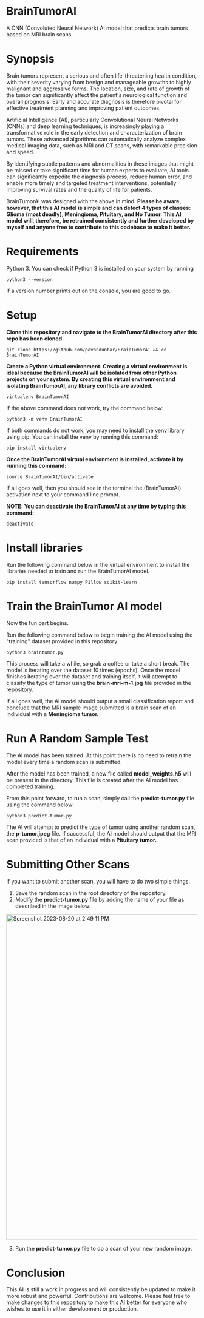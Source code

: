# BrainTumorAI

A CNN (Convoluted Neural Network) AI model that predicts brain tumors based on MRI brain scans.

# Synopsis

Brain tumors represent a serious and often life-threatening health condition, with their severity varying from benign and manageable growths to highly malignant and aggressive forms. The location, size, and rate of growth of the tumor can significantly affect the patient's neurological function and overall prognosis. Early and accurate diagnosis is therefore pivotal for effective treatment planning and improving patient outcomes.

Artificial Intelligence (AI), particularly Convolutional Neural Networks (CNNs) and deep learning techniques, is increasingly playing a transformative role in the early detection and characterization of brain tumors. These advanced algorithms can automatically analyze complex medical imaging data, such as MRI and CT scans, with remarkable precision and speed.

By identifying subtle patterns and abnormalities in these images that might be missed or take significant time for human experts to evaluate, AI tools can significantly expedite the diagnosis process, reduce human error, and enable more timely and targeted treatment interventions, potentially improving survival rates and the quality of life for patients.

BrainTumorAI was designed with the above in mind.  **Please be aware, however, that this AI model is simple and can detect 4 types of classes: Glioma (most deadly), Meningioma, Pituitary, and No Tumor.  This AI model will, therefore, be retrained consistently and further developed by myself and anyone free to contribute to this codebase to make it better.**

# Requirements

Python 3.  You can check if Python 3 is installed on your system by running

```
python3 --version
```

If a version number prints out on the console, you are good to go.

# Setup

**Clone this repository and navigate to the BrainTumorAI directory after this repo has been cloned.**

```
git clone https://github.com/pavondunbar/BrainTumorAI && cd BrainTumorAI
```

**Create a Python virtual environment.  Creating a virtual environment is ideal because the BrainTumorAI will be isolated from other Python projects on your system.  By creating this virtual environment and isolating BrainTumorAI, any library conflicts are avoided.**

```
virtualenv BrainTumorAI
```

If the above command does not work, try the command below:

```
python3 -m venv BrainTumorAI
```

If both commands do not work, you may need to install the venv library using pip. You can install the venv by running this command:

```
pip install virtualenv
```

**Once the BrainTumorAI virtual environment is installed, activate it by running this command:**

```
source BrainTumorAI/bin/activate
```

If all goes well, then you should see in the terminal the (BrainTumorAI) activation next to your command line prompt. 

**NOTE: You can deactivate the BrainTumorAI at any time by typing this command:**

```
deactivate
```

# Install libraries

Run the following command below in the virtual environment to install the libraries needed to train and run the BrainTumorAI model.

```
pip install tensorflow numpy Pillow scikit-learn
```

# Train the BrainTumor AI model

Now the fun part begins.

Run the following command below to begin training the AI model using the "training" dataset provided in this repository.

```
python3 braintumor.py
```

This process will take a while, so grab a coffee or take a short break.  The model is iterating over the dataset 10 times (epochs).  Once the model finishes iterating over the dataset and training itself, it will attempt to classify the type of tumor using the **brain-mri-m-1.jpg** file provided in the repository.

If all goes well, the AI model should output a small classification report and conclude that the MRI sample image submitted is a brain scan of an individual with a **Meningioma tumor.**

# Run A Random Sample Test

The AI model has been trained.  At this point there is no need to retrain the model every time a random scan is submitted.  

After the model has been trained, a new file called **model_weights.h5** will be present in the directory.  This file is created after the AI model has completed training.

From this point forward, to run a scan, simply call the **predict-tumor.py** file using the command below:

```
python3 predict-tumor.py
```

The AI will attempt to predict the type of tumor using another random scan, the **p-tumor.jpeg** file. If successful, the AI model should output that the MRI scan provided is that of an individual with a **Pituitary tumor.**

# Submitting Other Scans

If you want to submit another scan, you will have to do two simple things.

1. Save the random scan in the root directory of the repository.
2. Modify the **predict-tumor.py** file by adding the name of your file as described in the image below:

<img width="858" alt="Screenshot 2023-08-20 at 2 49 11 PM" src="https://github.com/pavondunbar/BrainTumorAI/assets/36899956/3dc9164a-cd08-420b-a678-ec701ecdcca3">

3. Run the **predict-tumor.py** file to do a scan of your new random image.

# Conclusion

This AI is still a work in progress and will consistently be updated to make it more robust and powerful.  Contributions are welcome. Please feel free to make changes to this repository to make this AI better for everyone who wishes to use it in either development or production.




